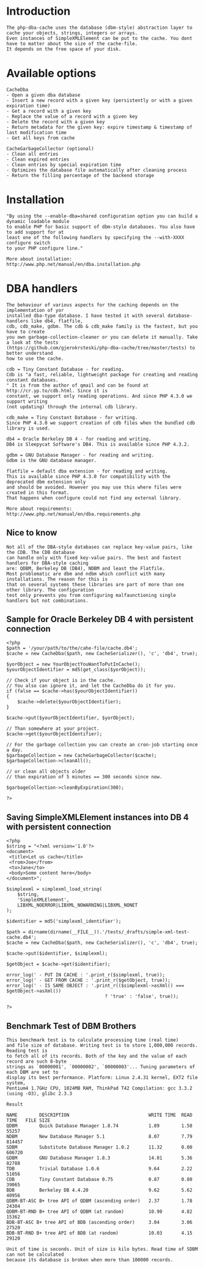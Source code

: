 Introduction
============

    The php-dba-cache uses the database (dbm-style) abstraction layer to cache your objects, strings, integers or arrays. 
    Even instances of SimpleXMLElement can be put to the cache. You dont have to matter about the size of the cache-file.
    It depends on the free space of your disk.

Available options
===========================

    CacheDba
    - Open a given dba database
    - Insert a new record with a given key (persistently or with a given expiration time)
    - Get a record with a given key
    - Replace the value of a record with a given key
    - Delete the record with a given key
    - Return metadata for the given key: expire timestamp & timestamp of last modification time
    - Get all keys from cache
    
    CacheGarbageCollector (optional)
    - Clean all entries
    - Clean expired entries
    - Clean entries by special expiration time
    - Optimizes the database file automatically after cleaning process
    - Return the filling percentage of the backend storage

Installation
============

    "By using the --enable-dba=shared configuration option you can build a dynamic loadable module
    to enable PHP for basic support of dbm-style databases. You also have to add support for at
    least one of the following handlers by specifying the --with-XXXX configure switch
    to your PHP configure line."
    
    More about installation: http://www.php.net/manual/en/dba.installation.php

DBA handlers
============

    The behaviour of various aspects for the caching depends on the implementation of yor
    installed dba-type database. I have tested it with several database-handlers like db4, flatfile,
    cdb, cdb_make, gdbm. The cdb & cdb_make family is the fastest, but you have to create
    you own garbage-collection-cleaner or you can delete it manually. Take a look at the tests
    (https://github.com/gjerokrsteski/php-dba-cache/tree/master/tests) to better understand
    how to use the cache.

    cdb = Tiny Constant Database - for reading.
    Cdb is "a fast, reliable, lightweight package for creating and reading constant databases.
    " It is from the author of qmail and can be found at http://cr.yp.to/cdb.html. Since it is
    constant, we support only reading operations. And since PHP 4.3.0 we support writing
    (not updating) through the internal cdb library.

    cdb_make = Tiny Constant Database - for writing.
    Since PHP 4.3.0 we support creation of cdb files when the bundled cdb library is used.

    db4 = Oracle Berkeley DB 4 - for reading and writing.
    DB4 is Sleepycat Software's DB4. This is available since PHP 4.3.2.

    gdbm = GNU Database Manager - for reading and writing.
    Gdbm is the GNU database manager.

    flatfile = default dba extension - for reading and writing.
    This is available since PHP 4.3.0 for compatibility with the deprecated dbm extension only
    and should be avoided. However you may use this where files were created in this format.
    That happens when configure could not find any external library.
    
    More about requirements: http://www.php.net/manual/en/dba.requirements.php


Nice to know
------------

    Not all of the DBA-style databases can replace key-value pairs, like the CDB. The CDB database
    can handle only with fixed key-value pairs. The best and fastest handlers for DBA-style caching
    are: QDBM, Berkeley DB (DB4), NDBM and least the Flatfile.
    Most problematic are dbm and ndbm which conflict with many installations. The reason for this is
    that on several systems these libraries are part of more than one other library. The configuration
    test only prevents you from configuring malfaunctioning single handlers but not combinations.

Sample for Oracle Berkeley DB 4 with persistent connection
----------------------------------------------------------

    <?php
    $path = '/your/path/to/the/cahe-file/cache.db4';
    $cache = new CacheDba($path, new CacheSerializer(), 'c', 'db4', true);

    $yorObject = new YourObjectYouWantToPutInCache();
    $yourObjectIdentifier = md5(get_class($yorObject));

    // Check if your object is in the cache.
    // You also can ignore it, and let the CacheDba do it for you.
    if (false == $cache->has($yourObjectIdentifier))
    {
        $cache->delete($yourObjectIdentifier);
    }

    $cache->put($yourObjectIdentifier, $yorObject);

    // Than somewhere at your project.
    $cache->get($yourObjectIdentifier);

    // For the garbage collection you can create an cron-job starting once a day.
    $garbageCollection = new CacheGarbageCollector($cache);
    $garbageCollection->cleanAll();

    // or clean all objects older
    // than expiration of 5 minutes == 300 seconds since now.

    $garbageCollection->cleanByExpiration(300);

    ?>

Saving SimpleXMLElement instances into DB 4 with persistent connection
----------------------------------------------------------------------

    <?php
    $string = "<?xml version='1.0'?>
    <document>
     <title>Let us cache</title>
     <from>Joe</from>
     <to>Jane</to>
     <body>Some content here</body>
    </document>";

    $simplexml = simplexml_load_string(
        $string,
        'SimpleXMLElement',
        LIBXML_NOERROR|LIBXML_NOWARNING|LIBXML_NONET
    );

    $identifier = md5('simplexml_identifier');

    $path = dirname(dirname(__FILE__)).'/tests/_drafts/simple-xml-test-cache.db4';
    $cache = new CacheDba($path, new CacheSerializer(), 'c', 'db4', true);

    $cache->put($identifier, $simplexml);

    $getObject = $cache->get($identifier);

    error_log(' - PUT IN CACHE : '.print_r($simplexml, true));
    error_log(' - GET FROM CACHE : '.print_r($getObject, true));
    error_log(' - IS SAME OBJECT : '.print_r(($simplexml->asXml() === $getObject->asXml())
                                        ? 'true' : 'false', true));

    ?>


Benchmark Test of DBM Brothers
------------------------------

    This benchmark test is to calculate processing time (real time)
    and file size of database. Writing test is to store 1,000,000 records. Reading test is
    to fetch all of its records. Both of the key and the value of each record are such 8-byte
    strings as `00000001', `00000002', `00000003'... Tuning parameters of each DBM are set to
    display its best performance. Platform: Linux 2.4.31 kernel, EXT2 file system,
    Pentium4 1.7GHz CPU, 1024MB RAM, ThinkPad T42 Compilation: gcc 3.3.2 (using -O3), glibc 2.3.3

    Result

    NAME        DESCRIPTION                             WRITE TIME  READ TIME   FILE SIZE
    QDBM        Quick Database Manager 1.8.74           1.89        1.58        55257
    NDBM        New Database Manager 5.1                8.07        7.79        814457
    SDBM        Substitute Database Manager 1.0.2       11.32       0.00        606720
    GDBM        GNU Database Manager 1.8.3              14.01       5.36        82788
    TDB         Trivial Database 1.0.6                  9.64        2.22        51056
    CDB         Tiny Constant Database 0.75             0.87        0.80        39065
    BDB         Berkeley DB 4.4.20                      9.62        5.62        40956
    QDBM-BT-ASC B+ tree API of QDBM (ascending order)   2.37        1.78        24304
    QDBM-BT-RND B+ tree API of QDBM (at random)         10.90       4.82        15362
    BDB-BT-ASC B+ tree API of BDB (ascending order)     3.04        3.06        27520
    BDB-BT-RND B+ tree API of BDB (at random)           10.03       4.15        29120

    Unit of time is seconds. Unit of size is kilo bytes. Read time of SDBM can not be calculated
    because its database is broken when more than 100000 records.